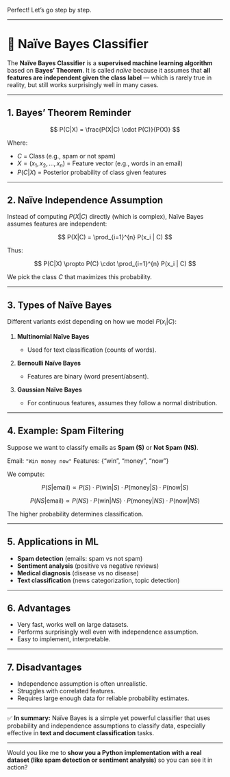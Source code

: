 Perfect! Let’s go step by step.

---

# 🌟 Naïve Bayes Classifier

The **Naïve Bayes Classifier** is a **supervised machine learning algorithm** based on **Bayes’ Theorem**. It is called *naïve* because it assumes that **all features are independent given the class label** — which is rarely true in reality, but still works surprisingly well in many cases.

---

## 1. **Bayes’ Theorem Reminder**

$$
P(C|X) = \frac{P(X|C) \cdot P(C)}{P(X)}
$$

Where:

* $C$ = Class (e.g., spam or not spam)
* $X = (x_1, x_2, …, x_n)$ = Feature vector (e.g., words in an email)
* $P(C|X)$ = Posterior probability of class given features

---

## 2. **Naïve Independence Assumption**

Instead of computing $P(X|C)$ directly (which is complex), Naïve Bayes assumes features are independent:

$$
P(X|C) = \prod_{i=1}^{n} P(x_i | C)
$$

Thus:

$$
P(C|X) \propto P(C) \cdot \prod_{i=1}^{n} P(x_i | C)
$$

We pick the class $C$ that maximizes this probability.

---

## 3. **Types of Naïve Bayes**

Different variants exist depending on how we model $P(x_i|C)$:

1. **Multinomial Naïve Bayes**

   * Used for text classification (counts of words).

2. **Bernoulli Naïve Bayes**

   * Features are binary (word present/absent).

3. **Gaussian Naïve Bayes**

   * For continuous features, assumes they follow a normal distribution.

---

## 4. **Example: Spam Filtering**

Suppose we want to classify emails as **Spam (S)** or **Not Spam (NS)**.

Email: `"Win money now"`
Features: {“win”, “money”, “now”}

We compute:

$$
P(S | \text{email}) \propto P(S) \cdot P(\text{win}|S) \cdot P(\text{money}|S) \cdot P(\text{now}|S)
$$

$$
P(NS | \text{email}) \propto P(NS) \cdot P(\text{win}|NS) \cdot P(\text{money}|NS) \cdot P(\text{now}|NS)
$$

The higher probability determines classification.

---

## 5. **Applications in ML**

* **Spam detection** (emails: spam vs not spam)
* **Sentiment analysis** (positive vs negative reviews)
* **Medical diagnosis** (disease vs no disease)
* **Text classification** (news categorization, topic detection)

---

## 6. **Advantages**

* Very fast, works well on large datasets.
* Performs surprisingly well even with independence assumption.
* Easy to implement, interpretable.

---

## 7. **Disadvantages**

* Independence assumption is often unrealistic.
* Struggles with correlated features.
* Requires large enough data for reliable probability estimates.

---

✅ **In summary:** Naïve Bayes is a simple yet powerful classifier that uses probability and independence assumptions to classify data, especially effective in **text and document classification** tasks.

---

Would you like me to **show you a Python implementation with a real dataset (like spam detection or sentiment analysis)** so you can see it in action?
